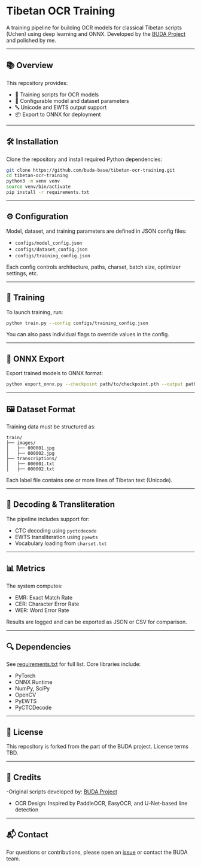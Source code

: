 # Tibetan OCR Training

A training pipeline for building OCR models for classical Tibetan scripts (Uchen) using deep learning and ONNX. Developed by the [BUDA Project](https://github.com/buda-base) and polished by me.

---

## 📚 Overview

This repository provides:

- 🧠 Training scripts for OCR models
- 🪪 Configurable model and dataset parameters
- 🔤 Unicode and EWTS output support
- 📦 Export to ONNX for deployment

---

## 🛠️ Installation

Clone the repository and install required Python dependencies:

```bash
git clone https://github.com/buda-base/tibetan-ocr-training.git
cd tibetan-ocr-training
python3 -m venv venv
source venv/bin/activate
pip install -r requirements.txt
```

---

## ⚙️ Configuration

Model, dataset, and training parameters are defined in JSON config files:

- `configs/model_config.json`
- `configs/dataset_config.json`
- `configs/training_config.json`

Each config controls architecture, paths, charset, batch size, optimizer settings, etc.

---

## 🚀 Training

To launch training, run:

```bash
python train.py --config configs/training_config.json
```

You can also pass individual flags to override values in the config.

---

## 🔁 ONNX Export

Export trained models to ONNX format:

```bash
python export_onnx.py --checkpoint path/to/checkpoint.pth --output path/to/model.onnx
```

---

## 🖼️ Dataset Format

Training data must be structured as:

```
train/
├── images/
│   ├── 000001.jpg
│   ├── 000002.jpg
├── transcriptions/
│   ├── 000001.txt
│   ├── 000002.txt
```

Each label file contains one or more lines of Tibetan text (Unicode).

---

## 🧠 Decoding & Transliteration

The pipeline includes support for:

- CTC decoding using `pyctcdecode`
- EWTS transliteration using `pyewts`
- Vocabulary loading from `charset.txt`

---

## 📊 Metrics

The system computes:

- EMR: Exact Match Rate
- CER: Character Error Rate
- WER: Word Error Rate

Results are logged and can be exported as JSON or CSV for comparison.

---

## 🔍 Dependencies

See [requirements.txt](./requirements.txt) for full list. Core libraries include:

- PyTorch
- ONNX Runtime
- NumPy, SciPy
- OpenCV
- PyEWTS
- PyCTCDecode

---

## 🧾 License

This repository is forked from the part of the BUDA project. License terms TBD.

---

## 🧠 Credits

-Original scripts developed by: [BUDA Project](https://github.com/buda-base)
- OCR Design: Inspired by PaddleOCR, EasyOCR, and U-Net-based line detection

---

## 📬 Contact

For questions or contributions, please open an [issue](https://github.com/buda-base/tibetan-ocr-training/issues) or contact the BUDA team.
